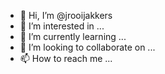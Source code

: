 - 👋 Hi, I’m @jrooijakkers
- 👀 I’m interested in ...
- 🌱 I’m currently learning ...
- 💞️ I’m looking to collaborate on ...
- 📫 How to reach me ...

<!---
jrooijakkers/jrooijakkers is a ✨ special ✨ repository because its `README.md` (this file) appears on your GitHub profile.
You can click the Preview link to take a look at your changes.
--->
